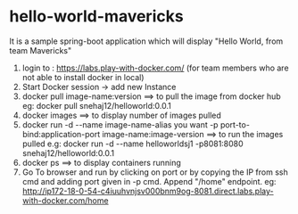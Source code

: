 # hello-world-mavericks
It is a sample spring-boot application which will display "Hello World, from team Mavericks"

1. login to : https://labs.play-with-docker.com/ (for team members who are not able to install docker in local)
2. Start Docker session -> add new Instance
3. docker pull image-name:version  ==> to pull the image from docker hub
   eg: docker pull snehaj12/helloworld:0.0.1
4. docker images  ==> to display number of images pulled 
5. docker run -d --name image-name-alias you want -p port-to-bind:application-port image-name:image-version ==> to run the images pulled
   e.g: docker run -d --name helloworldsj1 -p8081:8080 snehaj12/helloworld:0.0.1
6. docker ps  ==> to display containers running
7. Go To browser and run by clicking on port or by copying the IP from ssh cmd and adding port given in -p cmd.
  Append "/home" endpoint.
  eg: http://ip172-18-0-54-c4iuuhvnjsv000bnm9og-8081.direct.labs.play-with-docker.com/home
